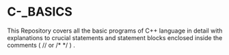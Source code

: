 # C-_BASICS
This Repository covers all the basic programs of C++ language in detail with explanations to crucial statements and statement blocks enclosed inside the comments ( // or /* */ ) .
